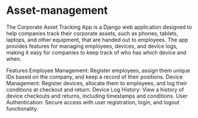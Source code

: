 # Asset-management
The Corporate Asset Tracking App is a Django web application designed to help companies track their corporate assets, such as phones, tablets, laptops, and other equipment, that are handed out to employees. The app provides features for managing employees, devices, and device logs, making it easy for companies to keep track of who has which device and when.

Features
Employee Management: Register employees, assign them unique IDs based on the company, and keep a record of their positions.
Device Management: Register devices, allocate them to employees, and log their conditions at checkout and return.
Device Log History: View a history of device checkouts and returns, including timestamps and conditions.
User Authentication: Secure access with user registration, login, and logout functionality.
